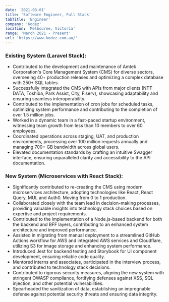 ```yaml
---
date: '2021-03-01'
title: 'Software Engineer, Full Stack'
tabTitle: 'Engineer'
company: 'Kodez'
location: 'Melbourne, Victoria'
range: 'March 2021 - Present'
url: 'https://www.kodez.com.au/'
---
```


### Existing System (Laravel Stack):

- Contributed to the development and maintenance of Amtek Corporation's Core Management System (CMS) for diverse sectors, overseeing 40+ production releases and optimizing a complex database with 250+ SQL tables.
- Successfully integrated the CMS with APIs from major clients (NTT DATA, Toshiba, Park Assist, City, Fiserv), showcasing adaptability and ensuring seamless interoperability.
- Contributed to the implementation of cron jobs for scheduled tasks, optimizing system performance and contributing to the completion of over 1.5 million jobs.
- Worked in a dynamic team in a fast-paced startup environment, witnessing team growth from less than 10 members to over 60 employees.
- Coordinated operations across staging, UAT, and production environments, processing over 100 million requests annually and managing 700+ GB bandwidth across global users.
- Elevated documentation standards by crafting an intuitive Swagger interface, ensuring unparalleled clarity and accessibility to the API documentation.

### New System (Microservices with React Stack):

- Significantly contributed to re-creating the CMS using modern microservices architecture, adopting technologies like React, React Query, MUI, and Auth0. Moving from 0 to 1 production.
- Collaborated closely with the team lead in decision-making processes, providing valuable insights into technology stack choices based on expertise and project requirements.
- Contributed to the implementation of a Node.js-based backend for both the backend and BFF layers, contributing to an enhanced system architecture and improved performance.
- Assisted in migrating from manual deployment to a streamlined GitHub Actions workflow for AWS and integrated AWS services and Cloudflare, utilizing S3 for image storage and enhancing system performance.
- Introduced Jest for backend testing and Storybook for UI component development, ensuring reliable code quality.
- Mentored interns and associates, participated in the interview process, and contributed to technology stack decisions.
- Contributed to rigorous security measures, aligning the new system with stringent OWASP compliance, fortifying defenses against XSS, SQL injection, and other potential vulnerabilities.
- Spearheaded the sanitization of data, establishing an impregnable defense against potential security threats and ensuring data integrity.
